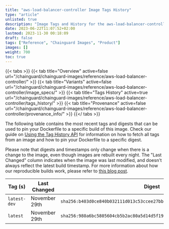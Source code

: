 ```yaml
---
title: "aws-load-balancer-controller Image Tags History"
type: "article"
unlisted: true
description: "Image Tags and History for the aws-load-balancer-controller Chainguard Image"
date: 2023-06-22T11:07:52+02:00
lastmod: 2023-11-30 00:18:09
draft: false
tags: ["Reference", "Chainguard Images", "Product"]
images: []
weight: 700
toc: true
---
```


{{< tabs >}}
{{< tab title="Overview" active=false url="/chainguard/chainguard-images/reference/aws-load-balancer-controller/" >}}
{{< tab title="Variants" active=false url="/chainguard/chainguard-images/reference/aws-load-balancer-controller/image_specs/" >}}
{{< tab title="Tags History" active=true url="/chainguard/chainguard-images/reference/aws-load-balancer-controller/tags_history/" >}}
{{< tab title="Provenance" active=false url="/chainguard/chainguard-images/reference/aws-load-balancer-controller/provenance_info/" >}}
{{</ tabs >}}

The following table contains the most recent tags and digests that can be used to pin your Dockerfile to a specific build of this image. Check our guide on [Using the Tag History API](/chainguard/chainguard-images/using-the-tag-history-api/) for information on how to fetch all tags from an image and how to pin your Dockerfile to a specific digest.

Please note that digests and timestamps only change when there is a change to the image, even though images are rebuilt every night. The "Last Changed" column indicates when the image was last modified, and doesn't always reflect the latest build timestamp. For more information about how our reproducible builds work, please refer to [this blog post](https://www.chainguard.dev/unchained/reproducing-chainguards-reproducible-image-builds).

| Tag (s)       | Last Changed  | Digest                                                                    |
|---------------|---------------|---------------------------------------------------------------------------|
|  `latest-dev` | November 29th | `sha256:b403d0ce840b032111d013c53ccee27bbe34af450e4f01eff18ca102cfa151bb` |
|  `latest`     | November 29th | `sha256:980a6bc5805604cb5b2ac80a5d14d5f199ba52c75556e078c1a9f6da3dfc24aa` |

